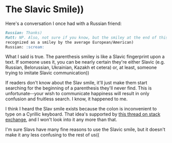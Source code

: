 # The Slavic Smile))

Here's a conversation I once had with a Russian friend:

```markdown
Russian: Thanks)
Matt: NP. Also, not sure if you know, but the smiley at the end of this sentence will not be
recognized as a smiley by the average European/American)
Russian: :scream:
```

What I said is true. The parenthesis smiley is like a Slavic fingerprint upon a text. If someone uses it, you can be
nearly certain they're either Slavic (e.g. Russian, Belorussian, Ukrainian, Kazakh et cetera) or, at least, someone trying to imitate Slavic communication))

If readers don't know about the Slav smile, it'll just make them start searching for the beginning of a parenthesis they'll never find. This is unfortunate--your wish to communicate happiness will result in only confusion and fruitless search. I know, it happened to me.

I think I heard the Slav smile exists because the colon is inconvenient to type on a Cyrillic keyboard. That idea's supported by [this thread on stack exchange](https://russian.stackexchange.com/questions/13142/what-do-or-multiple-mean-in-an-internet-conversation), and I won't look into it any more than that.

I'm sure Slavs have many fine reasons to use the Slavic smile,  but it doesn't make it any less confusing to the rest of us((
